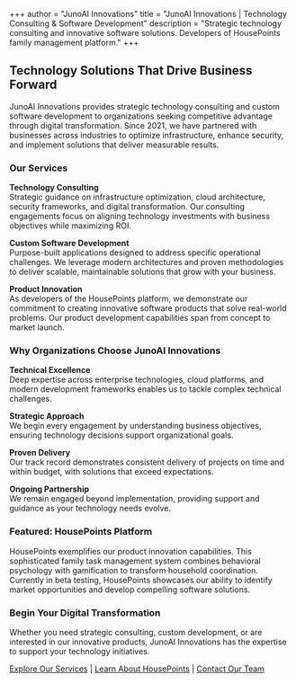 +++
author = "JunoAI Innovations"
title = "JunoAI Innovations | Technology Consulting & Software Development"
description = "Strategic technology consulting and innovative software solutions. Developers of HousePoints family management platform."
+++

## Technology Solutions That Drive Business Forward

JunoAI Innovations provides strategic technology consulting and custom software development to organizations seeking competitive advantage through digital transformation. Since 2021, we have partnered with businesses across industries to optimize infrastructure, enhance security, and implement solutions that deliver measurable results.

### Our Services

**Technology Consulting**  
Strategic guidance on infrastructure optimization, cloud architecture, security frameworks, and digital transformation. Our consulting engagements focus on aligning technology investments with business objectives while maximizing ROI.

**Custom Software Development**  
Purpose-built applications designed to address specific operational challenges. We leverage modern architectures and proven methodologies to deliver scalable, maintainable solutions that grow with your business.

**Product Innovation**  
As developers of the HousePoints platform, we demonstrate our commitment to creating innovative software products that solve real-world problems. Our product development capabilities span from concept to market launch.

### Why Organizations Choose JunoAI Innovations

**Technical Excellence**  
Deep expertise across enterprise technologies, cloud platforms, and modern development frameworks enables us to tackle complex technical challenges.

**Strategic Approach**  
We begin every engagement by understanding business objectives, ensuring technology decisions support organizational goals.

**Proven Delivery**  
Our track record demonstrates consistent delivery of projects on time and within budget, with solutions that exceed expectations.

**Ongoing Partnership**  
We remain engaged beyond implementation, providing support and guidance as your technology needs evolve.

### Featured: HousePoints Platform

HousePoints exemplifies our product innovation capabilities. This sophisticated family task management system combines behavioral psychology with gamification to transform household coordination. Currently in beta testing, HousePoints showcases our ability to identify market opportunities and develop compelling software solutions.

### Begin Your Digital Transformation

Whether you need strategic consulting, custom development, or are interested in our innovative products, JunoAI Innovations has the expertise to support your technology initiatives.

[Explore Our Services](/products) | [Learn About HousePoints](/products/housepoints) | [Contact Our Team](/contact)